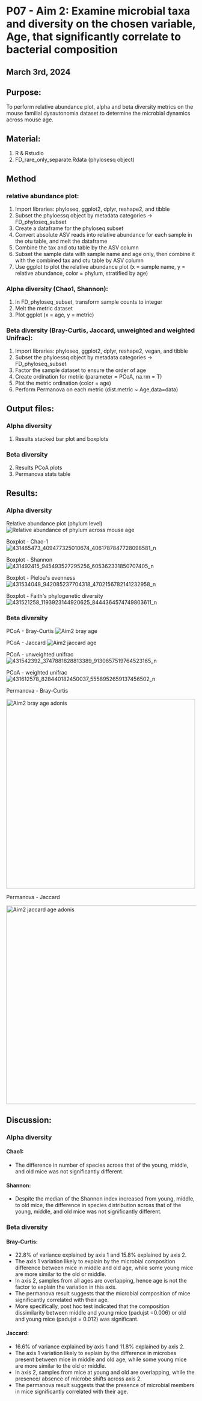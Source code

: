 # P07 - Aim 2: Examine microbial taxa and diversity on the chosen variable, Age, that significantly correlate to bacterial composition

## March 3rd, 2024

## Purpose:
To perform relative abundance plot, alpha and beta diversity metrics on the mouse familial dysautonomia dataset to determine the microbial dynamics across mouse age.

## Material: 
1. R & Rstudio
2. FD_rare_only_separate.Rdata (phylosesq object)

## Method 
### relative abundance plot:
1. Import libraries: phyloseq, ggplot2, dplyr, reshape2, and tibble
2. Subset the phyloessq object by metadata categories -> FD_phyloseq_subset
3. Create a dataframe for the phyloseq subset
4. Convert absolute ASV reads into relative abundance for each sample in the otu table, and melt the dataframe 
5. Combine the tax and otu table by the ASV column
6. Subset the sample data with sample name and age only, then combine it with the combined tax and otu table by ASV column
7. Use ggplot to plot the relative abundance plot (x = sample name, y = relative abundance, color = phylum, stratified by age)

### Alpha diversity (Chao1, Shannon):
1. In FD_phyloseq_subset, transform sample counts to integer
2. Melt the metric dataset
3. Plot ggplot (x = age, y = metric)

### Beta diversity (Bray-Curtis, Jaccard, unweighted and weighted Unifrac):
1. Import libraries: phyloseq, ggplot2, dplyr, reshape2, vegan, and tibble
2. Subset the phyloessq object by metadata categories -> FD_phyloseq_subset
3. Factor the sample dataset to ensure the order of age
4. Create ordination for metric (parameter = PCoA, na.rm = T)
5. Plot the metric ordination (color = age)
6. Perform Permanova on each metric (dist.metric ~ Age,data=data)

## Output files:
### Alpha diversity
1. Results stacked bar plot and boxplots
### Beta diversity
2. Results PCoA plots
3. Permanova stats table

## Results: 

### Alpha diversity

Relative abundance plot (phylum level)
![Relative abundance of phylum across mouse age](https://github.com/oliviakwon/MICB475_Team6/assets/158625508/132a18d3-9530-4235-a288-d0aeb0a0c697)

Boxplot - Chao-1
![431465473_409477325010674_4061787847728098581_n](https://github.com/oliviakwon/MICB475_Team6/assets/158625508/128a90e7-8994-4e19-b146-83ef2b1581c9)

Boxplot - Shannon
![431492415_945493527295256_605362331850707405_n](https://github.com/oliviakwon/MICB475_Team6/assets/158625508/943ce756-6643-4018-8af1-036503fb50fe)

Boxplot - Pielou's evenness
![431534048_942085237704318_4702156782141232958_n](https://github.com/oliviakwon/MICB475_Team6/assets/158625508/c706bbf4-6983-4785-b82e-07f93913c405)

Boxplot - Faith's phylogenetic diversity
![431521258_1193923144920625_8444364574749803611_n](https://github.com/oliviakwon/MICB475_Team6/assets/158625508/65f433a5-d839-4a06-83f7-803e4f208d6f)

### Beta diversity

PCoA - Bray-Curtis 
![Aim2 bray age](https://github.com/oliviakwon/MICB475_Team6/assets/158625508/22e12225-316b-434a-8b9a-23f7540a203c)


PCoA - Jaccard 
![Aim2 jaccard age](https://github.com/oliviakwon/MICB475_Team6/assets/158625508/5e5536a6-cc06-400d-8683-731818375047)

PCoA - unweighted unifrac
![431542392_3747881828813389_9130657519764523165_n](https://github.com/oliviakwon/MICB475_Team6/assets/158625508/6b3d7905-2577-46bb-8fae-95493256d757)

PCoA - weighted unifrac
![431612578_828440182450037_5558952659137456502_n](https://github.com/oliviakwon/MICB475_Team6/assets/158625508/661804ff-59e4-4cc5-a2be-d77139918bcc)


Permanova - Bray-Curtis

<img width="502" alt="Aim2 bray age adonis" src="https://github.com/oliviakwon/MICB475_Team6/assets/158625508/c78c34df-7bbf-4ccc-a2ae-6142a4cc60c7">




Permanova - Jaccard

<img width="526" alt="Aim2 jaccard age adonis" src="https://github.com/oliviakwon/MICB475_Team6/assets/158625508/00e45e87-c925-47ec-9682-a06abaae0410">


## Discussion:

### Alpha diversity 

#### Chao1:
*	The difference in number of species across that of the young, middle, and old mice was not significantly different.

#### Shannon:
*	Despite the median of the Shannon index increased from young, middle, to old mice, the difference in species distribution across that of the young, middle, and old mice was not significantly different. 


### Beta diversity

#### Bray-Curtis:
*	22.8% of variance explained by axis 1 and 15.8% explained by axis 2.
*	The axis 1 variation likely to explain by the microbial composition difference between mice in middle and old age, while some young mice are more similar to the old or middle. 
*	In axis 2, samples from all ages are overlapping, hence age is not the factor to explain the variation in this axis.
*	The permanova result suggests that the microbial composition of mice significantly correlated with their age.
*	More specifically, post hoc test indicated that the composition dissimilarity between middle and young mice (padujst =0.006) or old and young mice (padujst = 0.012) was significant. 

#### Jaccard:
*	16.6% of variance explained by axis 1 and 11.8% explained by axis 2.
*	The axis 1 variation likely to explain by the difference in microbes present between mice in middle and old age, while some young mice are more similar to the old or middle. 
*	In axis 2, samples from mice at young and old are overlapping, while the presence/ absence of microbe shifts across axis 2.
*	The permanova result suggests that the presence of microbial members in mice significantly correlated with their age. 

